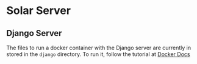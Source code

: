 # Solar Server

## Django Server

The files to run a docker container with the Django server are currently in stored in the `django` directory.
To run it, follow the tutorial at [Docker Docs](docs.cocker.com/samples/django/)
